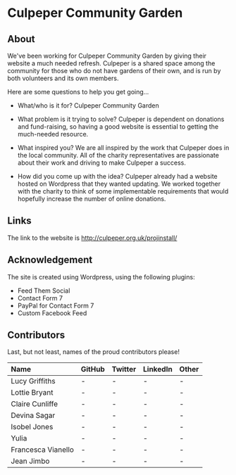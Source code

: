 # Culpeper Community Garden

## About

We've been working for Culpeper Community Garden by giving their website a much needed refresh. 
Culpeper is a shared space among the community for those who do not have gardens of their own, 
and is run by both volunteers and its own members.

Here are some questions to help you get going...

- What/who is it for?
Culpeper Community Garden

- What problem is it trying to solve?
Culpeper is dependent on donations and fund-raising, 
so having a good website is essential to getting the much-needed resource.

- What inspired you?
We are all inspired by the work that Culpeper does in the local community. All of the charity
representatives are passionate about their work and driving to make Culpeper a success.

- How did you come up with the idea?
Culpeper already had a website hosted on Wordpress that they wanted updating. We worked together with
the charity to think of some implementable requirements that would hopefully increase the number of 
online donations.

## Links

The link to the website is http://culpeper.org.uk/projinstall/

## Acknowledgement

The site is created using Wordpress, using the following plugins:
- Feed Them Social
- Contact Form 7
- PayPal for Contact Form 7
- Custom Facebook Feed

## Contributors

Last, but not least, names of the proud contributors please!

| Name | GitHub | Twitter | LinkedIn | Other |
| :--- | :--- | :--- | :--- | :--- |
| Lucy Griffiths | - | - | - | - |
| Lottie Bryant | - | - | - | - |
| Claire Cunliffe | - | - | - | - |
| Devina Sagar | - | - | - | - |
| Isobel Jones | - | - | - | - |
| Yulia | - | - | - | - |
| Francesca Vianello  | - | - | - | - |
| Jean Jimbo | - | - | - | - |
